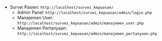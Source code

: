 - Survei Pasien: `http://localhost/survei_kepuasan/`
   - Admin Panel: `http://localhost/survei_kepuasan/admin/login.php`
   - Manajemen User: `http://localhost/survei_kepuasan/admin/manajemen_user.php`
   - Manajemen Pertanyaan: `http://localhost/survei_kepuasan/admin/manajemen_pertanyaan.php`
